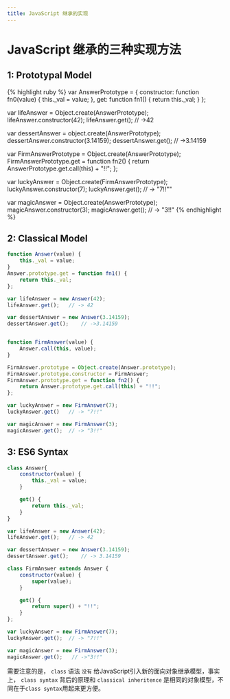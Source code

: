 ```yaml
---
title: JavaScript 继承的实现
---
```

# JavaScript 继承的三种实现方法

## 1: Prototypal Model

{% highlight ruby %}
var AnswerPrototype = {
    constructor: function fn0(value) {
        this._val = value;
    },
    get: function fn1() {
        return this._val;
    }
};

var lifeAnswer = Object.create(AnswerPrototype);
lifeAnswer.constructor(42);
lifeAnswer.get();   // ->42

var dessertAnswer = object.create(AnswerPrototype);
dessertAnswer.constructor(3.14159);
dessertAnswer.get();    // ->3.14159


var FirmAnswerPrototype = Object.create(AnswerPrototype);
FirmAnswerPrototype.get = function fn2() {
    return AnswerPrototype.get.call(this) + "!!";
};

var luckyAnswer = Object.create(FirmAnswerPrototype);
luckyAnswer.constructor(7);
luckyAnswer.get();  // -> "7!!""

var magicAnswer = Object.create(AnswerPrototype);
magicAnswer.constructor(3);
magicAnswer.get();  // -> "3!!"
{% endhighlight %}

## 2: Classical Model

```javascript
function Answer(value) {
    this._val = value;
}
Answer.prototype.get = function fn1() {
    return this._val;
};

var lifeAnswer = new Answer(42);
lifeAnswer.get();   // -> 42

var dessertAnswer = new Answer(3.14159);
dessertAnswer.get();    // ->3.14159


function FirmAnswer(value) {
    Answer.call(this, value);
}

FirmAnswer.prototype = Object.create(Answer.prototype);
FirmAnswer.prototype.constructor = FirmAnswer;
FirmAnswer.prototype.get = function fn2() {
    return Answer.prototype.get.call(this) + "!!";
};

var luckyAnswer = new FirmAnswer(7);
luckyAnswer.get()   // -> "7!!"

var magicAnswer = new FirmAnswer(3);
magicAnswer.get();  // -> "3!!"
```

## 3: ES6 Syntax

```javascript
class Answer{
    constructor(value) {
        this._val = value;
    }

    get() {
        return this._val;
    }
}

var lifeAnswer = new Answer(42);
lifeAnswer.get();   // -> 42

var dessertAnswer = new Answer(3.14159);
dessertAnswer.get();    // -> 3.14159

class FirmAnswer extends Answer {
    constructor(value) {
        super(value);
    }

    get() {
        return super() + "!!";
    }
};

var luckyAnswer = new FirmAnswer(7);
luckyAnswer.get();  // -> "7!!"

var magicAnswer = new FirmAnswer(3);
magicAnswer.get();   // ->"3!!"
```

需要注意的是， `class` 语法 `没有` 给JavaScript引入新的面向对象继承模型，事实上， `class syntax` 背后的原理和 `classical inheritence` 是相同的对象模型，不同在于`class syntax`用起来更方便。